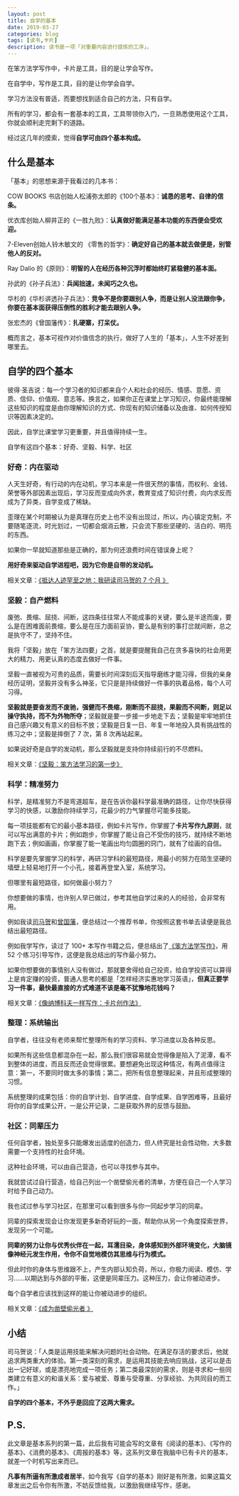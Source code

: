 ```yaml
---
layout: post
title: 自学的基本
date: 2019-03-27
categories: blog
tags: [读书,卡片]
description: 读书是一项「对重要内容进行提炼的工序」。
---
```



在笨方法学写作中，卡片是工具，目的是让学会写作。

在自学中，写作是工具，目的是让你学会自学。

学习方法没有普适，而要想找到适合自己的方法，只有自学。

所有的学习，都会有一套基本的工具，工具带领你入门，一旦熟悉使用这个工具，你就会顺利走完剩下的道路。


经过这几年的摸索，觉得**自学可由四个基本构成。**

## 什么是基本

「基本」的思想来源于我看过的几本书：

COW BOOKS 书店创始人松浦弥太郎的《100个基本》：**诚恳的思考、自律的信条。**

优衣库创始人柳井正的《一胜九败》：**认真做好能满足基本功能的东西便会受欢迎。**

7-Eleven创始人铃木敏文的 《零售的哲学》：**确定好自己的基本就去做便是，别管他人的反对。**

Ray Dalio 的《原则》：**明智的人在经历各种沉浮时都始终盯紧稳健的基本面。**

孙武的《孙子兵法》：**兵闻拙速，未闻巧之久也。**

华杉的《华杉讲透孙子兵法》：**竞争不是你要跟别人争，而是让别人没法跟你争，你要在基本面获得压倒性的胜利才能去跟别人争。**

张宏杰的《曾国藩传》：**扎硬寨，打呆仗。**

概而言之，基本可视作对价值信念的执行，做好了人生的「基本」，人生不好差到哪里去。

## 自学的四个基本

彼得·圣吉说：每一个学习者的知识都来自个人和社会的经历、情感、意愿、资质、信仰、价值观、意志等。换言之，如果你正在课堂上学习知识，你最终能理解这些知识的程度是由你理解知识的方式、你现有的知识储备以及由谁、如何传授知识等因素决定的。

因此，自学比课堂学习更重要，并且值得持续一生。

自学有这四个基本：好奇、坚毅、科学、社区

### 好奇：内在驱动

人天生好奇，有行动的内在动机，学习本来是一件很天然的事情，而权利、金钱、荣誉等外部因素出现后，学习反而变成向外求，教育变成了知识付费，向内求反而成为了异类，自学变成了稀缺。

歪理在某个时期被认为是真理在历史上也不没有出现过，所以，内心镇定克制，不要随笔逐流，时光划过，一切都会烟消云散，只会流下那些坚硬的、洁白的、明亮的东西。

如果你一早就知道那些是正确的，那为何还浪费时间在错误身上呢？

**用好奇来驱动自学进程吧，因为它你是自带的发动机。**

相关文章：[《抵达人迹罕至之地：我研读司马贺的 7 个月 》](https://mp.weixin.qq.com/s?__biz=MzA4MTQ0NDQxNg==&mid=2650639388&idx=1&sn=cccc6e62a8abdff3da624490f184c132&chksm=879dc733b0ea4e25461181406882cddbb926815e7bf065618b26a81d14561034d851cf527b5a&token=1858265307&lang=zh_CN#rd)

### 坚毅：自产燃料

废弛、畏缩、屈挠、间断，这四条往往常人不能成事的关键，要么是半途而废，要么是在困难面前畏缩，要么是在压力面前妥协，要么是有别的事打岔就间断，总之是执守不了，坚持不住。

我将「坚毅」放在「笨方法四要」之首，就是要提醒我自己在贪多喜快的社会用更大的精力、用更认真的态度去做好一件事。

坚毅一直被视为可贵的品质，需要长时间深刻后天指导磨练才能习得，但我的亲身经历证明，坚毅并没有多么神圣，它只是是持续做好一件事的执着品格，每个人可习得。

**坚毅就是要奋发而不废驰，强健而不畏缩，刚断而不屈挠，果毅而不间断，则足以操守执持，而不为外物所夺**；坚毅就是要一步接一步地走下去；坚毅是牢牢地抓住自己感兴趣又有意义的目标不放；坚毅是日复一日、年复一年地投入具有挑战性的练习之中；坚毅是摔倒了 7 次，第 8 次再站起来。

如果说好奇是自学的发动机，那么坚毅就是支持你持续前行的不尽燃料。

相关文章：[《坚毅：笨方法学习的第一步》](https://mp.weixin.qq.com/s?__biz=MzA4MTQ0NDQxNg==&mid=2650639503&idx=1&sn=0ba3be14d55e730bd00fdf57a31da33f&chksm=879dc7a0b0ea4eb6fb6a8a5b555fbee0edcc1ef826deabf1a83864fef637badef1725eaaf2e7&token=1858265307&lang=zh_CN#rd)

### 科学：精准努力

科学，是精准努力不是弯道超车，是在告诉你最科学最准确的路径，让你尽快获得学习的快感，以激励你持续学习，花最少的力气掌握尽可能多技能。

每一项技能都有它的最小基本路径，例如卡片写作，你掌握了**卡片写作九原则**，就可以写出满意的卡片；例如跑步，你掌握了能让自己不受伤的技巧，就持续不断地跑下去；例如画画，你掌握了能一笔画出均匀圆圈的窍门，就有了绘画的自信。

科学是要先掌握学习的科学，再研习学科的最短路径，用最小的努力在陌生坚硬的墙壁上轻易地打开一个小孔，接着再登堂入室，系统学习。

但哪里有最短路径，如何做最小努力？

你想要做的事情，也许别人早已做过，参考其他自学过来的人的经验，会非常有用。　　

例如我读[司马贺](https://www.douban.com/doulist/45535686/)和[曾国藩](https://mp.weixin.qq.com/s?__biz=MzA4MTQ0NDQxNg==&mid=2650640079&idx=1&sn=6ec7674b5abf59dfbdbe30aa4d3d0bae&chksm=879dc5e0b0ea4cf611745391e16bd1bb2dae2e502cfa8bb51c87a857abb85d28d7b987a0e66b&token=1858265307&lang=zh_CN#rd)，便总结过一个推荐书单，你按照这套书单去读便是我总结出最短路径。

例如我学写作，读过了 100+ 本写作书籍之后，便总结出了[《笨方法学写作》](https://www.douban.com/doulist/45064751/)，用 52 个练习引导写作，这便是我总结出的写作最小努力。

如果你想要做的事情别人没有做过，那就要舍得给自己投资，给自学投资可以算得上是肯定赚的投资，普通人思考的都是「怎样经济实惠地学习英语」，**但真正要学习一件事，最快最直接的方式难道不该是毫不犹豫地花钱吗？**

相关文章：[《像纳博科夫一样写作：卡片创作法》](https://mp.weixin.qq.com/s?__biz=MzA4MTQ0NDQxNg==&mid=2650639168&idx=1&sn=a612b22c336488479b91505978feab40&chksm=879dc06fb0ea497984d5760371bd8e5c0e6b050a8237c7859f48bdc72141650eab719eb6e7f5&token=1858265307&lang=zh_CN#rd)

### 整理：系统输出
    
自学者，往往没有老师来帮忙整理所有的学习资料、学习进度以及各种反思。

如果所有这些信息都混杂在一起，那么我们很容易就会觉得像是陷入了泥潭，看不到整体的进度，而且反而还会觉得很累。要想避免出现这种情况，有两点值得注意：第一，不要同时做太多的事情；第二，把所有信息整理起来，并且形成整理的习惯。

系统整理的成果包括：你的自学计划、自学进度、自学成果、自学困难等，且最好将你的自学成果公开，一是公开记录，二是获取外界的反馈与鼓励。

### 社区：同辈压力

任何自学者，独处至多只能爆发出适度的创造力，但人终究是社会性动物，大多数需要一个支持性的社会环境。

这种社会环境，可以由自己营造，也可以寻找参与其中。

我就尝试过自行营造，给自己列出一个凿壁偷光者的清单，方便在自己一个人学习时给予自己动力。

我也试过参与学习社区，在那里可以看到很多与你一同起步学习的同辈。

同辈的探索发现会让你发现更多新奇好玩的一面，帮助你从另一个角度探索世界，发现另一个可能。

**同辈的努力让你与优秀伙伴在一起，耳濡目染，身体感知到外部环境变化，大脑镜像神经元发生作用，令你不自觉地模仿其思维与行为模式。**

但此时你的身体与思维跟不上，产生内部认知负荷，所以，你极力阅读、模仿、学习……以期达到与外部的平衡，这便是同辈压力。这种压力，会让你被动进步。

每个自学者应该找到这样的能让你被动进步的组织。

相关文章：[《成为凿壁偷光者 》](https://mp.weixin.qq.com/s?__biz=MzA4MTQ0NDQxNg==&mid=2650640114&idx=1&sn=bbe29f57e844811dc0b39d3ca5c2c5cc&chksm=879dc5ddb0ea4ccb9da218c4fac6d7fc6bdec248bca7fc257ff372b56bb92f4239db273997ff&token=1858265307&lang=zh_CN#rd)

## 小结

司马贺说：「人类是运用技能来解决问题的社会动物。在满足存活的要求后，他就追求两类重大的体验。第一类深刻的需求，是运用其技能去响应挑战，这可以是击出一记好球，或是漂亮地完成一项任务；第二类最深刻的需求，则是寻求和一些同类建立有意义的和谐关系：爱与被爱、尊重与受尊重、分享经验、为共同目的而工作。」

**自学的四个基本，不外乎是回应了这两大需求。**

## P.S.

此文章是基本系列的第一篇，此后我有可能会写的文章有《阅读的基本》、《写作的基本》、《消费的基本》、《周报的基本》等，这系列文章在我脑中已有卡片的基本，就差一个时机写出来而已。

**凡事有所逼有所激成者居半**，如今我写《自学的基本》刚好是有所激，如果这篇文章发出之后令你有所激，不妨反馈给我，以激励我继续写作，感谢。

